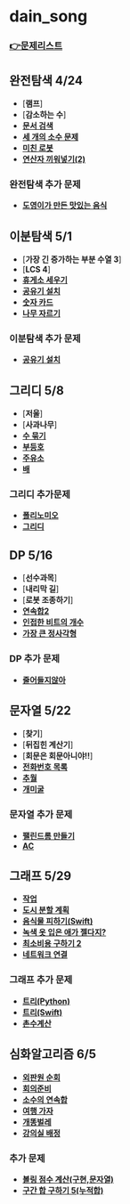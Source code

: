 # dain_song 
### [👉문제리스트](https://github.com/algorithmFor2021/main)

## 완전탐색 4/24
- [**램프**]
- [**감소하는 수**]
- [**문서 검색**](https://github.com/algorithmFor2021/dain_song/blob/main/완전탐색/BOJ-1543.py)
- [**세 개의 소수 문제**](https://github.com/algorithmFor2021/dain_song/blob/main/완전탐색/BOJ-11502.py)
- [**미친 로봇**](https://github.com/algorithmFor2021/dain_song/blob/main/완전탐색/BOJ-1405.py)
- [**연산자 끼워넣기(2)**](https://github.com/algorithmFor2021/dain_song/blob/main/완전탐색/BOJ-15658.py)

### 완전탐색 추가 문제
- [**도영이가 만든 맛있는 음식**](https://github.com/algorithmFor2021/dain_song/blob/main/완전탐색/BOJ-2961.py)

## 이분탐색 5/1 
- [**가장 긴 증가하는 부분 수열 3**]
- [**LCS 4**]
- [**휴게소 세우기**](https://github.com/algorithmFor2021/dain_song/blob/main/이분탐색/BOJ-1477.py)
- [**공유기 설치**](https://github.com/algorithmFor2021/jaebin_lee/blob/main/2021.05.01/2110.cpp)
- [**숫자 카드**](https://github.com/algorithmFor2021/dain_song/blob/main/이분탐색/BOJ-10815.py)
- [**나무 자르기**](https://github.com/algorithmFor2021/dain_song/blob/main/이분탐색/BOJ-2805.py)

### 이분탐색 추가 문제
- [**공유기 설치**](https://github.com/algorithmFor2021/dain_song/blob/main/이분탐색/BOJ-2110.py)


## 그리디 5/8
- [**저울**]
- [**사과나무**]
- [**수 묶기**](https://github.com/algorithmFor2021/dain_song/blob/main/그리디/BOJ-1744.py)
- [**부등호**](https://github.com/algorithmFor2021/dain_song/blob/main/그리디/BOJ-2529.py)
- [**주유소**](https://github.com/algorithmFor2021/dain_song/blob/main/그리디/BOJ-13305.py)
- [**배**](https://github.com/algorithmFor2021/dain_song/blob/main/그리디/BOJ-1092.py)

### 그리디 추가문제
- [**폴리노미오**](https://github.com/algorithmFor2021/dain_song/blob/main/그리디/BOJ-1343.py)
- [**그리디**](https://github.com/algorithmFor2021/dain_song/blob/main/그리디/BOJ-12904.py)

## DP 5/16
- [**선수과목**]
- [**내리막 길**]
- [**로봇 조종하기**]
- [**연속합2**](https://github.com/algorithmFor2021/dain_song/blob/main/DP/BOJ-13398.py)
- [**인접한 비트의 개수**](https://github.com/algorithmFor2021/dain_song/blob/main/DP/BOJ-2698.py)
- [**가장 큰 정사각형**](https://github.com/algorithmFor2021/dain_song/blob/main/DP/BOJ-1915.py)

### DP 추가 문제
- [**줄어들지않아**](https://github.com/algorithmFor2021/dain_song/blob/main/DP/BOJ-2688.py)

## 문자열 5/22
- [**찾기**]
- [**뒤집힌 계산기**]
- [**회문은 회문아니야!!**]
- [**전화번호 목록**](https://github.com/algorithmFor2021/dain_song/blob/main/문자열/BOJ-5052.py)
- [**추월**](https://github.com/algorithmFor2021/dain_song/blob/main/문자열/BOJ-2002.py)
- [**개미굴**](https://github.com/algorithmFor2021/dain_song/blob/main/문자열/BOJ-14725.py)

### 문자열 추가 문제
- [**팰린드롬 만들기**](https://github.com/algorithmFor2021/dain_song/blob/main/문자열/BOJ-1213.py)
- [**AC**](https://github.com/algorithmFor2021/dain_song/blob/main/문자열/BOJ-5430.py)

## 그래프 5/29
- [**작업**]()
- [**도시 분할 계획**]()
- [**음식물 피하기(Swift)**](https://github.com/algorithmFor2021/dain_song/blob/main/그래프/BOJ-1743.swift)
- [**녹색 옷 입은 애가 젤다지?**](https://github.com/algorithmFor2021/dain_song/blob/main/그래프/BOJ-4485.py)
- [**최소비용 구하기 2**](https://github.com/algorithmFor2021/dain_song/blob/main/그래프/BOJ-11779.py)
- [**네트워크 연결**](https://github.com/algorithmFor2021/dain_song/blob/main/그래프/BOJ-1922.py)

### 그래프 추가 문제
- [**트리(Python)**](https://github.com/algorithmFor2021/dain_song/blob/main/그래프/BOJ-4803.py)
- [**트리(Swift)**](https://github.com/algorithmFor2021/dain_song/blob/main/그래프/BOJ-4803.swift)
- [**촌수계산**](https://github.com/algorithmFor2021/dain_song/blob/main/그래프/BOJ-2644.py)

## 심화알고리즘 6/5
- [**외판원 순회**]()
- [**회의준비**](https://github.com/algorithmFor2021/dain_song/blob/main/심화알고리즘/BOJ-2610.swift)
- [**소수의 연속합**](https://github.com/algorithmFor2021/dain_song/blob/main/심화알고리즘/BOJ-1644.swift)
- [**여행 가자**](https://github.com/algorithmFor2021/dain_song/blob/main/심화알고리즘/BOJ-1976.swift)
- [**개똥벌레**](https://github.com/algorithmFor2021/dain_song/blob/main/심화알고리즘/BOJ-3020.swift)
- [**강의실 배정**](https://github.com/algorithmFor2021/dain_song/blob/main/심화알고리즘/BOJ-11000.swift)

### 추가 문제
- [**볼링 점수 계산(구현,문자열)**]()
- [**구간 합 구하기 5(누적합)**]()
